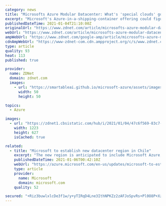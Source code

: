 ```yaml
---
category: news
title: "Microsofts Azure Modular Datacenter: What's 'special clouds' got to do with it?"
excerpt: "Microsoft's Azure-in-a-shipping-container offering could figure prominently in its cyber-sovereignty and 'special clouds' efforts in the year to come."
publishedDateTime: 2021-01-04T21:10:00Z
originalUrl: "https://www.zdnet.com/article/microsofts-azure-modular-datacenter-whats-special-clouds-got-to-do-with-it/"
webUrl: "https://www.zdnet.com/article/microsofts-azure-modular-datacenter-whats-special-clouds-got-to-do-with-it/"
ampWebUrl: "https://www.zdnet.com/google-amp/article/microsofts-azure-modular-datacenter-whats-special-clouds-got-to-do-with-it/"
cdnAmpWebUrl: "https://www-zdnet-com.cdn.ampproject.org/c/s/www.zdnet.com/google-amp/article/microsofts-azure-modular-datacenter-whats-special-clouds-got-to-do-with-it/"
type: article
quality: 93
heat: 113
published: true

provider:
  name: ZDNet
  domain: zdnet.com
  images:
    - url: "https://smartableai.github.io/microsoft-azure/assets/images/organizations/zdnet.com-50x50.jpg"
      width: 50
      height: 50

topics:
  - Azure

images:
  - url: "https://zdnet1.cbsistatic.com/hub/i/2021/01/04/47c6f569-83c7-45bf-86db-d69b30e6d5f3/azuremodular.jpg"
    width: 1223
    height: 627
    isCached: true

related:
  - title: "Microsoft to establish new datacenter region in Chile"
    excerpt: "The new region is anticipated to include Microsoft Azure, with Microsoft 365, Dynamics 365 and Power Platform to follow."
    publishedDateTime: 2021-01-06T00:42:10Z
    webUrl: "https://azure.microsoft.com/en-us/updates/microsoft-to-establish-new-datacenter-region-in-chile/"
    type: article
    provider:
      name: Microsoft
      domain: microsoft.com
    quality: 52

secured: "+Riz3buwlxlcDe3f1w/y+yTIRqD4Lne3IthNPKZz2zAFJoSpvRs+Pl0O8P+Xzxma8/patr7Qkui3kZn8twzt4ogzvpRiNM0t6BNlzL0IajeVes48z+O8jR6reWCCm0ZdtzyqSnCRNHYvEb5GXDbldOCgzKj+MJd9pEd8IRi/7FnDcIH0bbNDsHUhgrXGANa80mXjWQ5zSd62UL/FcfYFSzWqD3lHcFnaCCqRCCVUdE1f7/EotYjy5BV2VrQF9As3Aqk9pcygEDVJ9ElccRJT9kReE6In1G6B7OFYRCXQVJseCEVnmaqdqYdnhTfn02HRfDyHAt25/XWqGnvAJn1D8Fbs7vCxzk2RM6hhibVfTuo=;9G0MGLlyFzJrDbeii3bI9w=="
---
```



